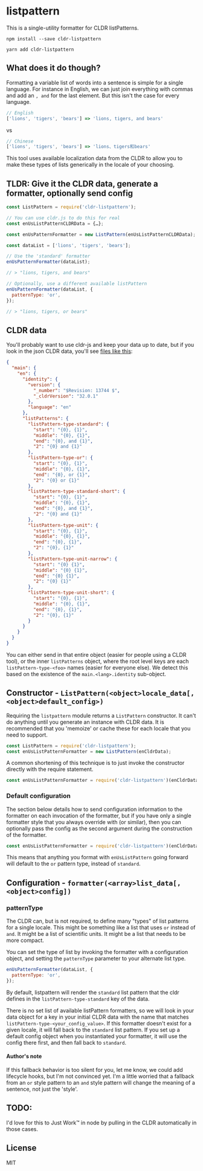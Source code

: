 # listpattern

This is a single-utility formatter for CLDR listPatterns.

```
npm install --save cldr-listpattern
```

```
yarn add cldr-listpattern
```

## What does it do though?

Formatting a variable list of words into a sentence is simple for a single language. For instance
in English, we can just join everything with commas and add an `, and` for the last element. But
this isn't the case for every language.

```js
// English
['lions', 'tigers', 'bears'] => 'lions, tigers, and bears'
```

vs

```js
// Chinese
['lions', 'tigers', 'bears'] => 'lions、tigers和bears'
```

This tool uses available localization data from the CLDR to allow you to make these types of lists
generically in the locale of your choosing.

## TLDR: Give it the CLDR data, generate a formatter, optionally send config

```js
const ListPattern = require('cldr-listpattern');

// You can use cldr.js to do this for real
const enUsListPatternCLDRData = {…};

const enUsPatternFormatter = new ListPattern(enUsListPatternCLDRData);

const dataList = ['lions', 'tigers', 'bears'];

// Use the 'standard' formatter
enUsPatternFormatter(dataList);

// > "lions, tigers, and bears"

// Optionally, use a different available listPattern
enUsPatternFormatter(dataList, {
  patternType: 'or',
});

// > "lions, tigers, or bears"
```

## CLDR data

You'll probably want to use cldr-js and keep your data up to date, but if you look in the json
CLDR data, you'll see [files like this](https://github.com/unicode-cldr/cldr-misc-modern/blob/master/main/en/listPatterns.json):

```json
{
  "main": {
    "en": {
      "identity": {
        "version": {
          "_number": "$Revision: 13744 $",
          "_cldrVersion": "32.0.1"
        },
        "language": "en"
      },
      "listPatterns": {
        "listPattern-type-standard": {
          "start": "{0}, {1}",
          "middle": "{0}, {1}",
          "end": "{0}, and {1}",
          "2": "{0} and {1}"
        },
        "listPattern-type-or": {
          "start": "{0}, {1}",
          "middle": "{0}, {1}",
          "end": "{0}, or {1}",
          "2": "{0} or {1}"
        },
        "listPattern-type-standard-short": {
          "start": "{0}, {1}",
          "middle": "{0}, {1}",
          "end": "{0}, and {1}",
          "2": "{0} and {1}"
        },
        "listPattern-type-unit": {
          "start": "{0}, {1}",
          "middle": "{0}, {1}",
          "end": "{0}, {1}",
          "2": "{0}, {1}"
        },
        "listPattern-type-unit-narrow": {
          "start": "{0} {1}",
          "middle": "{0} {1}",
          "end": "{0} {1}",
          "2": "{0} {1}"
        },
        "listPattern-type-unit-short": {
          "start": "{0}, {1}",
          "middle": "{0}, {1}",
          "end": "{0}, {1}",
          "2": "{0}, {1}"
        }
      }
    }
  }
}
```

You can either send in that entire object (easier for people using a CLDR tool), or the inner `listPatterns`
object, where the root level keys are each `listPattern-type-<foo>` names (easier for everyone else). We detect
this based on the existence of the `main.<lang>.identity` sub-object.

## Constructor - `ListPattern(<object>locale_data[, <object>default_config>)`

Requiring the `listpattern` module returns a `ListPattern` constructor. It can't do anything until
you generate an instance with CLDR data. It is recommended that you 'memoize' or cache these for each
locale that you need to support.

```js
const ListPattern = require('cldr-listpattern');
const enUsListPatternFormatter = new ListPattern(enCldrData);
```

A common shortening of this technique is to just invoke the constructor directly with the require
statement.

```js
const enUsListPatternFormatter = require('cldr-listpattern')(enCldrData);
```

### Default configuration

The section below details how to send configuration information to the formatter on each invocation
of the formatter, but if you have only a single formatter style that you always override with (or
similar), then you can optionally pass the config as the second argument during the construction
of the formatter.

```js
const enUsListPatternFormatter = require('cldr-listpattern')(enCldrData, {patternType: 'or'});
```

This means that anything you format with `enUsListPattern` going forward will default to the `or`
pattern type, instead of `standard`.

## Configuration - `formatter(<array>list_data[, <object>config])`

### patternType

The CLDR can, but is not required, to define many "types" of list patterns for a single locale. This
might be something like a list that uses `or` instead of `and`. It might be a list of scientific units.
It might be a list that needs to be more compact.

You can set the type of list by invoking the formatter with a configuration object, and setting the
`patternType` parameter to your alternate list type.

```js
enUsPatternFormatter(dataList, {
  patternType: 'or',
});
```

By default, listpattern will render the `standard` list pattern that the cldr defines in the
`listPattern-type-standard` key of the data.

There is no set list of available listPattern formatters, so we will look in your data object for a
key in your initial CLDR data with the name that matches `listPattern-type-<your_config_value>`. If
this formatter doesn't exist for a given locale, it will fall back to the `standard` list pattern.
If you set up a default config object when you instantiated your formatter, it will use the config
there first, and then fall back to `standard`.

#### Author's note

If this fallback behavior is too silent for you, let me know, we could add lifecycle hooks, but
I'm not convinced yet. I'm a little worried that a fallback from an `or` style pattern to an `and`
style pattern will change the meaning of a sentence, not just the 'style'.

## TODO:

I'd love for this to Just Work™ in node by pulling in the CLDR automatically in those cases.

## License

MIT
